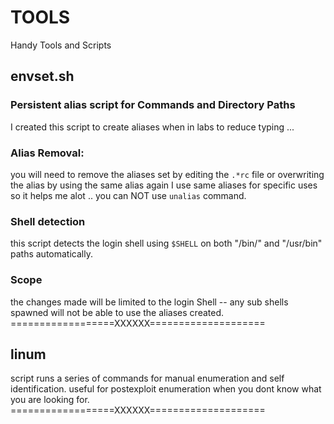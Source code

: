 # TOOLS
Handy Tools and Scripts


## envset.sh
### Persistent alias script for Commands and Directory Paths
I created this script to create aliases when in labs to reduce typing ...

### Alias Removal:
you will need to remove the aliases set by editing the ```.*rc``` file or overwriting the alias by using the same alias again 
I use same aliases for specific uses so it helps me alot ..
you can NOT use ```unalias``` command.

### Shell detection
this script detects the  login shell using ```$SHELL``` on both "/bin/" and "/usr/bin" paths automatically.

### Scope
the changes made will be limited to the login Shell  --  any sub shells spawned will not be able to use the aliases created.
==================XXXXXX====================

## linum
script runs a series of commands for manual enumeration and self identification.
useful for postexploit enumeration when you dont know what you are looking for.
==================XXXXXX====================
